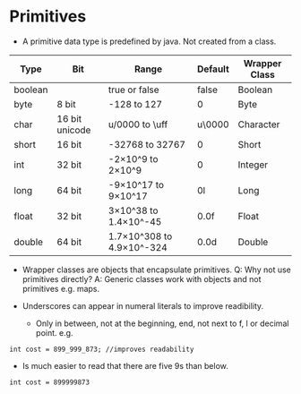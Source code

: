 # Primitives

* A primitive data type is predefined by java. Not created from a class.

|Type|Bit|Range|Default|Wrapper Class|
|-|-|-|-|-|
| boolean | | true or false | false | Boolean  |
| byte | 8 bit | -128 to 127 | 0 | Byte |
| char | 16 bit unicode | u/0000 to \uff | u\0000| Character |
| short | 16 bit | -32768 to 32767 | 0 | Short|
| int | 32 bit | -2×10^9 to 2×10^9 | 0 | Integer|
| long | 64 bit | -9×10^17 to 9×10^17 | 0l | Long|
| float | 32 bit | 3×10^38 to 1.4×10^-45| 0.0f| Float|
|double | 64 bit | 1.7×10^308 to 4.9×10^-324| 0.0d| Double|

* Wrapper classes are objects that encapsulate primitives. 
Q: Why not use primitives directly?
A: Generic classes work with objects and not primitives e.g. maps. 

* Underscores can appear in numeral literals to improve readibility.
  * Only in between, not at the beginning, end, not next to f, l or decimal point.
e.g. 

~~~
int cost = 899_999_873; //improves readability 
~~~
* Is much easier to read that there are five 9s than below.

~~~
int cost = 899999873
~~~

